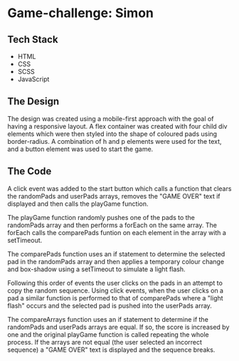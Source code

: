 # Game-challenge: Simon
## Tech Stack
 - HTML
 - CSS
 - SCSS
 - JavaScript

## The Design
The design was created using a mobile-first approach with the goal of having a responsive layout. A flex container was created with four child div elements which were then styled into the shape of coloured pads using border-radius. A combination of h and p elements were used for the text, and a button element was used to start the game.

## The Code
A click event was added to the start button which calls a function that clears the randomPads and userPads arrays, removes the "GAME OVER" text if displayed and then calls the playGame function.

The playGame function randomly pushes one of the pads to the randomPads array and then performs a forEach on the same array. The forEach calls the comparePads funtion on each element in the array with a setTimeout.

The comparePads function uses an if statement to determine the selected pad in the randomPads array and then applies a temporary colour change and box-shadow using a setTimeout to simulate a light flash.

Following this order of events the user clicks on the pads in an attempt to copy the random sequence. Using click events, when the user clicks on a pad a similar function is performed to that of comparePads where a "light flash" occurs and the selected pad is pushed into the userPads array.

The compareArrays function uses an if statement to determine if the randomPads and userPads arrays are equal. If so, the score is increased by one and the original playGame function is called repeating the whole process. If the arrays are not equal (the user selected an incorrect sequence) a "GAME OVER" text is displayed and the sequence breaks.
